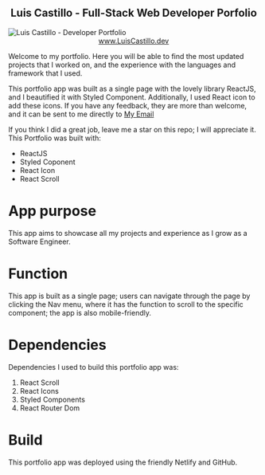 <h2 align="center">Luis Castillo - Full-Stack Web Developer Porfolio</h2>

<div style="border-color: coral;">
 <img max-width="100%" alt="Luis Castillo - Developer Portfolio" src="https://user-images.githubusercontent.com/51430178/148859206-619901d0-2759-4280-8704-8d4ddf369a1d.png">
</div>
<div align="center"><a href="https://www.luiscastillo.dev">www.LuisCastillo.dev</a></div>



<p>Welcome to my portfolio. Here you will be able to find the most updated projects that I worked on, and the experience with the languages and framework that I used.</p>
<p>This portfolio app was built as a single page with the lovely library ReactJS, and I beautified it with Styled Component. Additionally, I used React icon to add these icons. If you have any feedback, they are more than welcome, and it can be sent to me directly to <a href="mailto:mr.luiscastillo@gmail.com"> My Email</a>

 <p>If you think I did a great job, leave me a star on this repo; I will appreciate it. This Portfolio was built with:</p>


<ul> 
  <li>ReactJS</li>
  <li>Styled Coponent</li>
  <li>React Icon</li>
  <li>React Scroll</li>
</ul>

# App purpose
This app aims to showcase all my projects and experience as I grow as a Software Engineer.

# Function
This app is built as a single page; users can navigate through the page by clicking the Nav menu, where it has the function to scroll to the specific component; the app is also mobile-friendly.

# Dependencies
Dependencies I used to build this portfolio app was:

1. React Scroll
2. React Icons
3. Styled Components
4. React Router Dom

# Build
This portfolio app was deployed using the friendly Netlify and GitHub.

